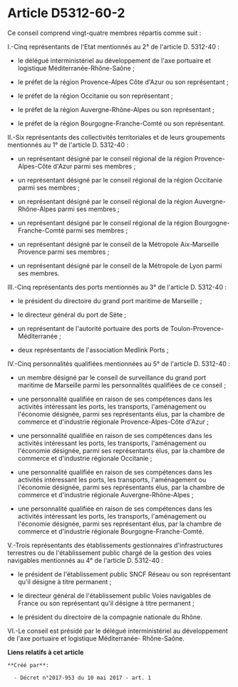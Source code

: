 # Article D5312-60-2

Ce conseil comprend vingt-quatre membres répartis comme suit :

I.-Cinq représentants de l'Etat mentionnés au 2° de l'article D. 5312-40 :

- le délégué interministériel au développement de l'axe portuaire et logistique Méditerranée-Rhône-Saône ;

- le préfet de la région Provence-Alpes Côte d'Azur ou son représentant ;

- le préfet de la région Occitanie ou son représentant ;

- le préfet de la région Auvergne-Rhône-Alpes ou son représentant ;

- le préfet de la région Bourgogne-Franche-Comté ou son représentant.

II.-Six représentants des collectivités territoriales et de leurs groupements mentionnés au 1° de l'article D. 5312-40 :

- un représentant désigné par le conseil régional de la région Provence-Alpes-Côte d'Azur parmi ses membres ;

- un représentant désigné par le conseil régional de la région Occitanie parmi ses membres ;

- un représentant désigné par le conseil régional de la région Auvergne-Rhône-Alpes parmi ses membres ;

- un représentant désigné par le conseil régional de la région Bourgogne-Franche-Comté parmi ses membres ;

- un représentant désigné par le conseil de la Métropole Aix-Marseille Provence parmi ses membres ;

- un représentant désigné par le conseil de la Métropole de Lyon parmi ses membres.

III.-Cinq représentants des ports mentionnés au 3° de l'article D. 5312-40 :

- le président du directoire du grand port maritime de Marseille ;

- le directeur général du port de Sète ;

- un représentant de l'autorité portuaire des ports de Toulon-Provence-Méditerranée ;

- deux représentants de l'association Medlink Ports ;

IV.-Cinq personnalités qualifiées mentionnées au 5° de l'article D. 5312-40 :

- un membre désigné par le conseil de surveillance du grand port maritime de Marseille parmi les personnalités qualifiées de
ce conseil ;

- une personnalité qualifiée en raison de ses compétences dans les activités intéressant les ports, les transports,
l'aménagement ou l'économie désignée, parmi ses représentants élus, par la chambre de commerce et d'industrie régionale
Provence-Alpes-Côte d'Azur ;

- une personnalité qualifiée en raison de ses compétences dans les activités intéressant les ports, les transports,
l'aménagement ou l'économie désignée, parmi ses représentants élus, par la chambre de commerce et d'industrie régionale
Occitanie ;

- une personnalité qualifiée en raison de ses compétences dans les activités intéressant les ports, les transports,
l'aménagement ou l'économie désignée, parmi ses représentants élus, par la chambre de commerce et d'industrie régionale
Auvergne-Rhône-Alpes ;

- une personnalité qualifiée en raison de ses compétences dans les activités intéressant les ports, les transports,
l'aménagement ou l'économie désignée, parmi ses représentant élus, par la chambre de commerce et d'industrie régionale
Bourgogne-Franche-Comté.

V.-Trois représentants des établissements gestionnaires d'infrastructures terrestres ou de l'établissement public chargé de
la gestion des voies navigables mentionnés au 4° de l'article D. 5312-40 :

- le président de l'établissement public SNCF Réseau ou son représentant qu'il désigne à titre permanent ;

- le directeur général de l'établissement public Voies navigables de France ou son représentant qu'il désigne à titre
permanent ;

- le président du directoire de la compagnie nationale du Rhône.

VI.-Le conseil est présidé par le délégué interministériel au développement de l'axe portuaire et logistique Méditerranée-
Rhône-Saône.

**Liens relatifs à cet article**

	**Créé par**:

	  - Décret n°2017-953 du 10 mai 2017 - art. 1
